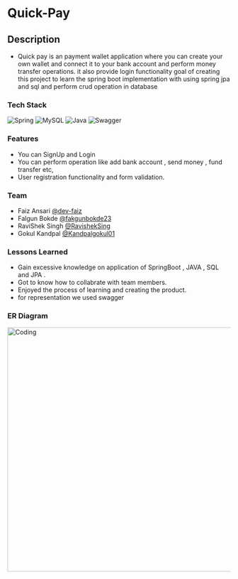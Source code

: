 # Quick-Pay 




## Description

- Quick pay is an payment wallet application where you can create your own wallet and connect it to your bank account and perform money transfer operations. it also provide login functionality goal of creating this project to learn the spring boot implementation with using spring jpa and sql and perform crud operation in database 


### Tech Stack


![Spring](https://img.shields.io/badge/spring-%236DB33F.svg?style=for-the-badge&logo=spring&logoColor=white)
![MySQL](https://img.shields.io/badge/mysql-%2300f.svg?style=for-the-badge&logo=mysql&logoColor=white)
![Java](https://img.shields.io/badge/java-%23ED8B00.svg?style=for-the-badge&logo=java&logoColor=white)
![Swagger](https://img.shields.io/badge/-Swagger-%23Clojure?style=for-the-badge&logo=swagger&logoColor=white)


### Features 
- You can SignUp and Login
- You can perform operation like add bank account , send money , fund transfer etc, 
- User registration functionality and form validation.

### Team 

- Faiz Ansari      [@dev-faiz]( https://github.com/dev-faiz)
- Falgun Bokde     [@fakgunbokde23](https://github.com/falgunbokde23)                                                 
- RaviShek Singh   [@RavishekSing](https://github.com/RavishekSingh)
- Gokul Kandpal    [@Kandpalgokul01](https://github.com/Kandpalgokul01)

### Lessons Learned

- Gain excessive knowledge on application of SpringBoot , JAVA , SQL and JPA .
- Got to know how to collabrate with team members.
- Enjoyed the process of learning and creating the product.
- for representation we used swagger

### ER Diagram
<img align="left" alt="Coding" width="550" src="https://github.com/Dev-Mriganka/Deccan-Herald/blob/main/Assets/DH-L.png">



